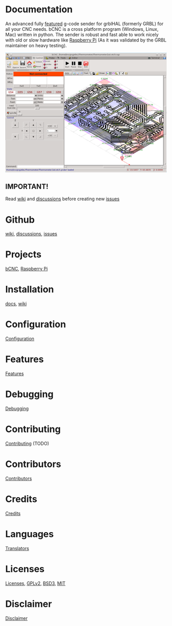 # Documentation
An advanced fully [featured](FEATURES.md) g-code sender for grblHAL (formerly GRBL) for all your CNC needs. bCNC is a cross platform program (Windows, Linux, Mac) written in python. The sender is robust and fast able to work nicely with old or slow hardware like [Raspberry Pi](http://www.openbuilds.com/threads/bcnc-and-the-raspberry-pi.3038/) (As it was validated by the GRBL maintainer on heavy testing).

![bCNC screenshot](https://raw.githubusercontent.com/vlachoudis/bCNC/doc/Screenshots/bCNC.png)

## IMPORTANT!
Read [wiki](https://github.com/vlachoudis/bCNC/wiki) and [discussions](https://github.com/vlachoudis/bCNC/discussions) before creating new [issues](https://github.com/vlachoudis/bCNC/issues)

# Github
[wiki](https://github.com/vlachoudis/bCNC/wiki), [discussions](https://github.com/vlachoudis/bCNC/discussions), [issues](https://github.com/vlachoudis/bCNC/issues)

# Projects
[bCNC](https://pypi.org/project/bCNC/), [Raspberry Pi](http://www.openbuilds.com/threads/bcnc-and-the-raspberry-pi.3038/)

# Installation
[docs](INSTALLATION.md), [wiki](https://github.com/vlachoudis/bCNC/wiki/Installation)

# Configuration
[Configuration](CONFIGURATION.md)

# Features
[Features](FEATURES.md)

# Debugging
[Debugging](DEBUGGING.md)

# Contributing
[Contributing](CONTRIBUTING.md) (TODO)

# Contributors
[Contributors](CONTRIBUTORS.md)

# Credits
[Credits](CREDITS.md)

# Languages
[Translators](TRANSLATIONS.md)

# Licenses
[Licenses](LICENSES.md), [GPLv2](LICENSE.md), [BSD3](LICENSE.BSD3), [MIT](LICENSE.MIT)

# Disclaimer
[Disclaimer](DISCLAIMER.md)
